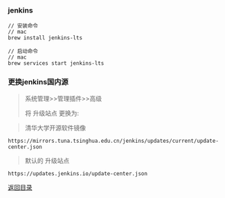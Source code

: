 ### jenkins
    
    // 安装命令
    // mac
    brew install jenkins-lts
    
    // 启动命令
    // mac
    brew services start jenkins-lts

### 更换jenkins国内源

>系统管理>>管理插件>>高级
>
>将 升级站点 更换为:

>清华大学开源软件镜像

    https://mirrors.tuna.tsinghua.edu.cn/jenkins/updates/current/update-center.json

>默认的 升级站点

    https://updates.jenkins.io/update-center.json
    
    
    
[返回目录](../README.md)